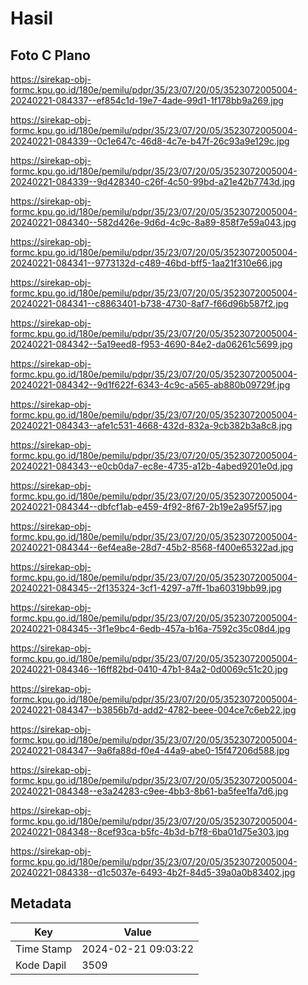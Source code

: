 # Hasil

## Foto C Plano

https://sirekap-obj-formc.kpu.go.id/180e/pemilu/pdpr/35/23/07/20/05/3523072005004-20240221-084337--ef854c1d-19e7-4ade-99d1-1f178bb9a269.jpg

https://sirekap-obj-formc.kpu.go.id/180e/pemilu/pdpr/35/23/07/20/05/3523072005004-20240221-084339--0c1e647c-46d8-4c7e-b47f-26c93a9e129c.jpg

https://sirekap-obj-formc.kpu.go.id/180e/pemilu/pdpr/35/23/07/20/05/3523072005004-20240221-084339--9d428340-c26f-4c50-99bd-a21e42b7743d.jpg

https://sirekap-obj-formc.kpu.go.id/180e/pemilu/pdpr/35/23/07/20/05/3523072005004-20240221-084340--582d426e-9d6d-4c9c-8a89-858f7e59a043.jpg

https://sirekap-obj-formc.kpu.go.id/180e/pemilu/pdpr/35/23/07/20/05/3523072005004-20240221-084341--9773132d-c489-46bd-bff5-1aa21f310e66.jpg

https://sirekap-obj-formc.kpu.go.id/180e/pemilu/pdpr/35/23/07/20/05/3523072005004-20240221-084341--c8863401-b738-4730-8af7-f66d96b587f2.jpg

https://sirekap-obj-formc.kpu.go.id/180e/pemilu/pdpr/35/23/07/20/05/3523072005004-20240221-084342--5a19eed8-f953-4690-84e2-da06261c5699.jpg

https://sirekap-obj-formc.kpu.go.id/180e/pemilu/pdpr/35/23/07/20/05/3523072005004-20240221-084342--9d1f622f-6343-4c9c-a565-ab880b09729f.jpg

https://sirekap-obj-formc.kpu.go.id/180e/pemilu/pdpr/35/23/07/20/05/3523072005004-20240221-084343--afe1c531-4668-432d-832a-9cb382b3a8c8.jpg

https://sirekap-obj-formc.kpu.go.id/180e/pemilu/pdpr/35/23/07/20/05/3523072005004-20240221-084343--e0cb0da7-ec8e-4735-a12b-4abed9201e0d.jpg

https://sirekap-obj-formc.kpu.go.id/180e/pemilu/pdpr/35/23/07/20/05/3523072005004-20240221-084344--dbfcf1ab-e459-4f92-8f67-2b19e2a95f57.jpg

https://sirekap-obj-formc.kpu.go.id/180e/pemilu/pdpr/35/23/07/20/05/3523072005004-20240221-084344--6ef4ea8e-28d7-45b2-8568-f400e65322ad.jpg

https://sirekap-obj-formc.kpu.go.id/180e/pemilu/pdpr/35/23/07/20/05/3523072005004-20240221-084345--2f135324-3cf1-4297-a7ff-1ba60319bb99.jpg

https://sirekap-obj-formc.kpu.go.id/180e/pemilu/pdpr/35/23/07/20/05/3523072005004-20240221-084345--3f1e9bc4-6edb-457a-b16a-7592c35c08d4.jpg

https://sirekap-obj-formc.kpu.go.id/180e/pemilu/pdpr/35/23/07/20/05/3523072005004-20240221-084346--16ff82bd-0410-47b1-84a2-0d0069c51c20.jpg

https://sirekap-obj-formc.kpu.go.id/180e/pemilu/pdpr/35/23/07/20/05/3523072005004-20240221-084347--b3856b7d-add2-4782-beee-004ce7c6eb22.jpg

https://sirekap-obj-formc.kpu.go.id/180e/pemilu/pdpr/35/23/07/20/05/3523072005004-20240221-084347--9a6fa88d-f0e4-44a9-abe0-15f47206d588.jpg

https://sirekap-obj-formc.kpu.go.id/180e/pemilu/pdpr/35/23/07/20/05/3523072005004-20240221-084348--e3a24283-c9ee-4bb3-8b61-ba5fee1fa7d6.jpg

https://sirekap-obj-formc.kpu.go.id/180e/pemilu/pdpr/35/23/07/20/05/3523072005004-20240221-084348--8cef93ca-b5fc-4b3d-b7f8-6ba01d75e303.jpg

https://sirekap-obj-formc.kpu.go.id/180e/pemilu/pdpr/35/23/07/20/05/3523072005004-20240221-084338--d1c5037e-6493-4b2f-84d5-39a0a0b83402.jpg


## Metadata

| Key        | Value               |
| ---------- | ------------------- |
| Time Stamp | 2024-02-21 09:03:22 |
| Kode Dapil | 3509                |




